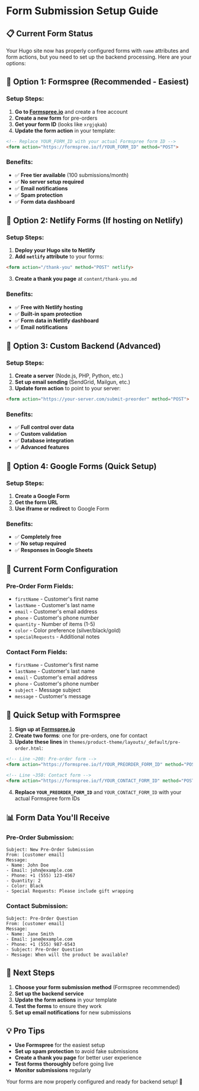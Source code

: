 # Form Submission Setup Guide

## 📋 **Current Form Status**

Your Hugo site now has properly configured forms with `name` attributes and form actions, but you need to set up the backend processing. Here are your options:

## 🚀 **Option 1: Formspree (Recommended - Easiest)**

### Setup Steps:
1. **Go to [Formspree.io](https://formspree.io)** and create a free account
2. **Create a new form** for pre-orders
3. **Get your form ID** (looks like `xrgjqkab`)
4. **Update the form action** in your template:

```html
<!-- Replace YOUR_FORM_ID with your actual Formspree form ID -->
<form action="https://formspree.io/f/YOUR_FORM_ID" method="POST">
```

### Benefits:
- ✅ **Free tier available** (100 submissions/month)
- ✅ **No server setup required**
- ✅ **Email notifications**
- ✅ **Spam protection**
- ✅ **Form data dashboard**

## 🚀 **Option 2: Netlify Forms (If hosting on Netlify)**

### Setup Steps:
1. **Deploy your Hugo site to Netlify**
2. **Add `netlify` attribute** to your forms:

```html
<form action="/thank-you" method="POST" netlify>
```

3. **Create a thank you page** at `content/thank-you.md`

### Benefits:
- ✅ **Free with Netlify hosting**
- ✅ **Built-in spam protection**
- ✅ **Form data in Netlify dashboard**
- ✅ **Email notifications**

## 🚀 **Option 3: Custom Backend (Advanced)**

### Setup Steps:
1. **Create a server** (Node.js, PHP, Python, etc.)
2. **Set up email sending** (SendGrid, Mailgun, etc.)
3. **Update form action** to point to your server:

```html
<form action="https://your-server.com/submit-preorder" method="POST">
```

### Benefits:
- ✅ **Full control over data**
- ✅ **Custom validation**
- ✅ **Database integration**
- ✅ **Advanced features**

## 🚀 **Option 4: Google Forms (Quick Setup)**

### Setup Steps:
1. **Create a Google Form**
2. **Get the form URL**
3. **Use iframe or redirect** to Google Form

### Benefits:
- ✅ **Completely free**
- ✅ **No setup required**
- ✅ **Responses in Google Sheets**

## 📧 **Current Form Configuration**

### Pre-Order Form Fields:
- `firstName` - Customer's first name
- `lastName` - Customer's last name  
- `email` - Customer's email address
- `phone` - Customer's phone number
- `quantity` - Number of items (1-5)
- `color` - Color preference (silver/black/gold)
- `specialRequests` - Additional notes

### Contact Form Fields:
- `firstName` - Customer's first name
- `lastName` - Customer's last name
- `email` - Customer's email address
- `phone` - Customer's phone number
- `subject` - Message subject
- `message` - Customer's message

## 🔧 **Quick Setup with Formspree**

1. **Sign up at [Formspree.io](https://formspree.io)**
2. **Create two forms**: one for pre-orders, one for contact
3. **Update these lines** in `themes/product-theme/layouts/_default/pre-order.html`:

```html
<!-- Line ~200: Pre-order form -->
<form action="https://formspree.io/f/YOUR_PREORDER_FORM_ID" method="POST" id="pre-order-form">

<!-- Line ~350: Contact form -->
<form action="https://formspree.io/f/YOUR_CONTACT_FORM_ID" method="POST" id="contact-form">
```

4. **Replace `YOUR_PREORDER_FORM_ID`** and `YOUR_CONTACT_FORM_ID` with your actual Formspree form IDs

## 📊 **Form Data You'll Receive**

### Pre-Order Submission:
```
Subject: New Pre-Order Submission
From: [customer email]
Message:
- Name: John Doe
- Email: john@example.com
- Phone: +1 (555) 123-4567
- Quantity: 2
- Color: Black
- Special Requests: Please include gift wrapping
```

### Contact Submission:
```
Subject: Pre-Order Question
From: [customer email]
Message:
- Name: Jane Smith
- Email: jane@example.com
- Phone: +1 (555) 987-6543
- Subject: Pre-Order Question
- Message: When will the product be available?
```

## 🎯 **Next Steps**

1. **Choose your form submission method** (Formspree recommended)
2. **Set up the backend service**
3. **Update the form actions** in your template
4. **Test the forms** to ensure they work
5. **Set up email notifications** for new submissions

## 💡 **Pro Tips**

- **Use Formspree** for the easiest setup
- **Set up spam protection** to avoid fake submissions
- **Create a thank you page** for better user experience
- **Test forms thoroughly** before going live
- **Monitor submissions** regularly

Your forms are now properly configured and ready for backend setup! 🚀
